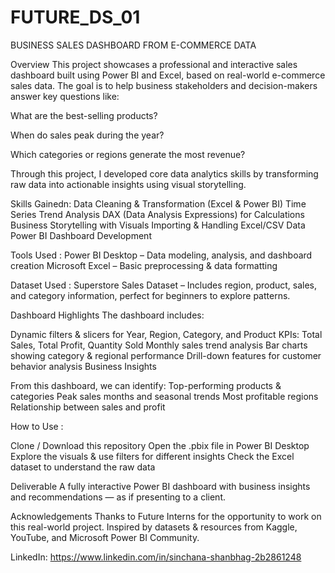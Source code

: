 # FUTURE_DS_01
BUSINESS SALES DASHBOARD FROM E-COMMERCE DATA


 Overview
This project showcases a professional and interactive sales dashboard built using Power BI and Excel, based on real-world e-commerce sales data. The goal is to help business stakeholders and decision-makers answer key questions like:

 What are the best-selling products?

 When do sales peak during the year?

 Which categories or regions generate the most revenue?

Through this project, I developed core data analytics skills by transforming raw data into actionable insights using visual storytelling.

 Skills Gainedn:
 Data Cleaning & Transformation (Excel & Power BI)
 Time Series Trend Analysis
 DAX (Data Analysis Expressions) for Calculations
 Business Storytelling with Visuals
 Importing & Handling Excel/CSV Data
 Power BI Dashboard Development

Tools Used :
Power BI Desktop – Data modeling, analysis, and dashboard creation
Microsoft Excel – Basic preprocessing & data formatting

Dataset Used :
Superstore Sales Dataset – Includes region, product, sales, and category information, perfect for beginners to explore patterns.

Dashboard Highlights
The dashboard includes:

 Dynamic filters & slicers for Year, Region, Category, and Product
 KPIs: Total Sales, Total Profit, Quantity Sold
 Monthly sales trend analysis
 Bar charts showing category & regional performance
 Drill-down features for customer behavior analysis
 Business Insights

From this dashboard, we can identify:
Top-performing products & categories
Peak sales months and seasonal trends
Most profitable regions
Relationship between sales and profit

How to Use :

Clone / Download this repository
Open the .pbix file in Power BI Desktop
Explore the visuals & use filters for different insights
Check the Excel dataset to understand the raw data

Deliverable
A fully interactive Power BI dashboard with business insights and recommendations — as if presenting to a client.

Acknowledgements
Thanks to Future Interns for the opportunity to work on this real-world project. Inspired by datasets & resources from Kaggle, YouTube, and Microsoft Power BI Community.

LinkedIn: https://www.linkedin.com/in/sinchana-shanbhag-2b2861248
